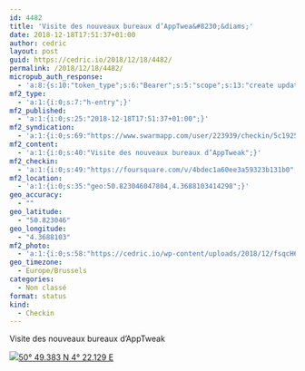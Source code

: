 ```yaml
---
id: 4482
title: 'Visite des nouveaux bureaux d’AppTwea&#8230;&diams;'
date: 2018-12-18T17:51:37+01:00
author: cedric
layout: post
guid: https://cedric.io/2018/12/18/4482/
permalink: /2018/12/18/4482/
micropub_auth_response:
  - 'a:8:{s:10:"token_type";s:6:"Bearer";s:5:"scope";s:13:"create update";s:2:"me";s:18:"https://cedric.io/";s:9:"issued_by";s:45:"https://cedric.io/wp-json/indieauth/1.0/token";s:9:"client_id";s:27:"https://ownyourswarm.p3k.io";s:9:"issued_at";i:1542614471;s:4:"user";i:1;s:13:"last_accessed";i:1545151916;}'
mf2_type:
  - 'a:1:{i:0;s:7:"h-entry";}'
mf2_published:
  - 'a:1:{i:0;s:25:"2018-12-18T17:51:37+01:00";}'
mf2_syndication:
  - 'a:1:{i:0;s:69:"https://www.swarmapp.com/user/223939/checkin/5c19259989b06a002c1155b4";}'
mf2_content:
  - 'a:1:{i:0;s:40:"Visite des nouveaux bureaux d’AppTweak";}'
mf2_checkin:
  - 'a:1:{i:0;s:49:"https://foursquare.com/v/4bdec1a60ee3a59323b131b0";}'
mf2_location:
  - 'a:1:{i:0;s:35:"geo:50.823046047804,4.3688103414298";}'
geo_accuracy:
  - ""
geo_latitude:
  - "50.823046"
geo_longitude:
  - "4.3688103"
mf2_photo:
  - 'a:1:{i:0;s:58:"https://cedric.io/wp-content/uploads/2018/12/fsqcH6ffS.jpg";}'
geo_timezone:
  - Europe/Brussels
categories:
  - Non classé
format: status
kind:
  - Checkin
---
```

Visite des nouveaux bureaux d’AppTweak

<p class="sloc-display">
  <img class="icon-location" aria-label="Location: " aria-hidden="true" src="https://cedric.io/wp-content/plugins/simple-location/location.svg" /><span class="p-location"><data class="p-latitude" value="50.823046"></data><data class="p-longitude" value="4.368810"></data><a href="https://www.openstreetmap.org/?mlat=50.823046&mlon=4.3688103#map=13/50.823046/4.3688103">50° 49.383 N 4° 22.129 E</a></span>
</p>